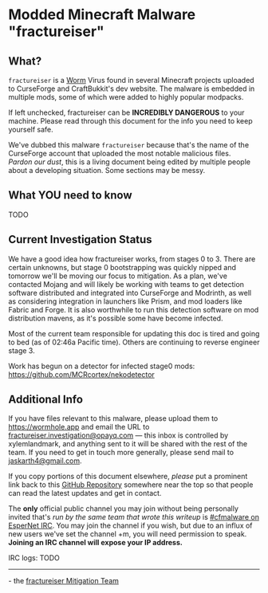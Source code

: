 # Modded Minecraft Malware "fractureiser"

## What?
`fractureiser` is a [Worm](https://en.wikipedia.org/wiki/Computer_worm) Virus found in several Minecraft projects uploaded to CurseForge and CraftBukkit's dev website. The malware is embedded in multiple mods, some of which were added to highly popular modpacks.

If left unchecked, fractureiser can be **INCREDIBLY DANGEROUS** to your machine. Please read through this document for the info you need to keep yourself safe.

We've dubbed this malware `fractureiser` because that's the name of the CurseForge account that uploaded the most notable malicious files.  
*Pardon our dust*, this is a living document being edited by multiple people about a developing situation. Some sections may be messy.

## What YOU need to know

TODO

## Current Investigation Status
We have a good idea how fractureiser works, from stages 0 to 3. There are certain unknowns, but stage 0 bootstrapping was quickly nipped and tomorrow we'll be moving our focus to mitigation. As a plan, we've contacted Mojang and will likely be working with teams to get detection software distributed and integrated into CurseForge and Modrinth, as well as considering integration in launchers like Prism, and mod loaders like Fabric and Forge. It is also worthwhile to run this detection software on mod distribution mavens, as it's possible some have become infected.

Most of the current team responsible for updating this doc is tired and going to bed (as of 02:46a Pacific time). Others are continuing to reverse engineer stage 3.

Work has begun on a detector for infected stage0 mods: https://github.com/MCRcortex/nekodetector

## Additional Info

If you have files relevant to this malware, please upload them to https://wormhole.app and email the URL to fractureiser.investigation@opayq.com — this inbox is controlled by xylemlandmark, and anything sent to it will be shared with the rest of the team. If you need to get in touch more generally, please send mail to jaskarth4@gmail.com.

If you copy portions of this document elsewhere, *please* put a prominent link back to this [GitHub Repository](https://github.com/fractureiser-investigation/fractureiser) somewhere near the top so that people can read the latest updates and get in contact.

The **only** official public channel you may join without being personally invited that's *run by the same team that wrote this writeup* is [#cfmalware on EsperNet IRC](https://webchat.esper.net/?channels=cfmalware). 
You may join the channel if you wish, but due to an influx of new users we've set the channel +m, you will need permission to speak. **Joining an IRC channel will expose your IP address.**

IRC logs: TODO

---

\- the [fractureiser Mitigation Team](docs/credits.md)